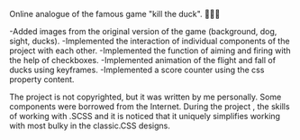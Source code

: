 Online analogue of the famous game "kill the duck". 🏹💥🦆

-Added images from the original version of the game (background, dog, sight, ducks).
-Implemented the interaction of individual components of the project with each other.
-Implemented the function of aiming and firing with the help of checkboxes.
-Implemented animation of the flight and fall of ducks using keyframes.
-Implemented a score counter using the css property content.

The project is not copyrighted, but it was written by me personally. Some components were borrowed from the Internet. During the project , the skills of working with .SCSS and it is noticed that it uniquely simplifies working with most bulky in the classic.CSS designs.
